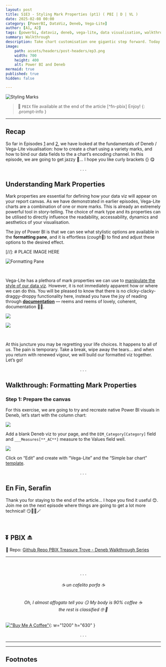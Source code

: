 ```yaml
---
layout: post
title: S1E3 - Styling Mark Properties (pt1) ( PBI | D | VL )
date: 2025-02-08 00:00
category: [PowerBI, DataViz, Deneb, Vega-Lite]
author: [A1, A2]
tags: [powerbi, dataviz, deneb, vega-lite, data visualisation, walkthrough]
summary: Walkthrough
description: Take chart customisation one gigantic step forward. Today’s walk-through looks at styling your chart elements to create truly compelling visualisations 🕊️🧙🏼‍♂️✨
image: 
    path: assets/headers/post-headers/ep3.png
    width: 700
    height: 400
    alt: Power BI and Deneb
mermaid: true
published: true
hidden: false

---
```


![Styling Marks](assets/img/deneb_walkthrough_images/3a_styles.webp "Styling Marks")

> 💌 `PBIX` file available at the end of the article [^fn-pbix]  Enjoy!
{: .prompt-info }

---

## Recap
So far in Episodes [1](https://pbi-datavizzle.github.io/posts/deneb-walkthrough-ep1/) and [2](https://pbi-datavizzle.github.io/posts/deneb-walkthrough-ep2/), we have looked at the fundamentals of Deneb / Vega-Lite visualisation: how to create a chart using a variety marks, and how to bind our data fields to the a chart’s encoding channel. In this episode, we are going to get jazzy 🎸… I hope you like curly brackets {} 😋

<p style="text-align: center;">. . .</p>


## Understanding Mark Properties
Mark properties are essential for defining how your data viz will appear on your report canvas. As we have demonstrated in earlier episodes, Vega-Lite charts are a combination of one or more marks. This is already an extremely powerful tool in story-telling. The choice of mark type and its properties can be utilised to directly influence the readability, accessability, dynamics and aesthetics of your visualisation.

The joy of Power BI is that we can see what stylistic options are available in the **formatting pane**, and it is effortless (*cough*🤫) to find and adjust these options to the desired effect.


[//]: # PLACE IMAGE HERE

![Formatting Pane](assets/img/deneb_walkthrough_images/3b_styles.webp "Formatting Pane")

<br>

Vega-Lite has a plethora of mark properties we can use to [manipulate the style of our data viz](https://deneb-viz.github.io/docs/formatting). However, it is not immediately apparent how or where we can do this. You will be pleased to know that there is no clicky-clacky-draggy-droppy functionality here, instead you have the joy of reading through [**documentation**](https://vega.github.io/vega-lite/docs/) — reems and reems of lovely, coherent, documentation 🤮🥹.  

![](assets/img/deneb_walkthrough_images/3c_styles.gif "")

![](assets/img/deneb_walkthrough_images/3d_styles.webp "")


<br>

At this juncture you may be regretting your life choices. It happens to all of us. The pain is temporary. Take a break, wipe away the tears… and when you return with renewed vigour, we will build our formatted viz together. Let’s go!

<p style="text-align: center;">. . .</p>

## Walkthrough: Formatting Mark Properties
### Step 1: Prepare the canvas
For this exercise, we are going to try and recreate native Power BI visuals in Deneb, let’s start with the column chart:

![](assets/img/deneb_walkthrough_images/3e_styles.webp "")

Add a blank Deneb viz to your page, and the `DIM_Category[Category]` field and `___Measures[**_AC**]` measure to the Values field well.

![](assets/img/deneb_walkthrough_images/3f_styles.webp "")

Click on “Edit” and create with “Vega-Lite” and the “Simple bar chart” [template](https://deneb-viz.github.io/templates).





<p style="text-align: center;">. . .</p>

## En Fin, Serafin
Thank you for staying to the end of the article… I hope you find it useful 😊. Join me on the next episode where things are going to get a lot more technical! 😏🧙‍♂️🪄

<br>

## ⏬ PBIX  ⏏️
🔗 Repo: [Github Repo PBIX Treasure Trove - Deneb Walkthrough Series](https://github.com/PBI-DataVizzle/Deneb/tree/main/Medium-VegaLite-Series)

***

<br>



<p style="text-align: center;">. . .</p>
<h6 style="text-align: center;"> ☕ un cafelito porfa ☕ </h6>
<h6 style="text-align: center;"> Oh, I almost affogato tell you 😏 My body is 90% coffee ☕ <br> the rest is classified 🤓 🤖 </h6>

[!["Buy Me A Coffee"](https://www.buymeacoffee.com/assets/img/custom_images/orange_img.png)](https://buymeacoffee.com/pbidatavizzle){: w="1200" h="630" }  



<p style="text-align: center;">. . .</p>

***


---
## Footnotes